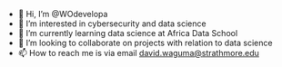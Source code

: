 - 👋 Hi, I’m @WOdevelopa
- 👀 I’m interested in cybersecurity and data science
- 🌱 I’m currently learning data science at Africa Data School
- 💞️ I’m looking to collaborate on projects with relation to data science
- 📫 How to reach me is via email david.waguma@strathmore.edu

<!---
WOdevelopa/WOdevelopa is a ✨ special ✨ repository because its `README.md` (this file) appears on your GitHub profile.
You can click the Preview link to take a look at your changes.
--->
